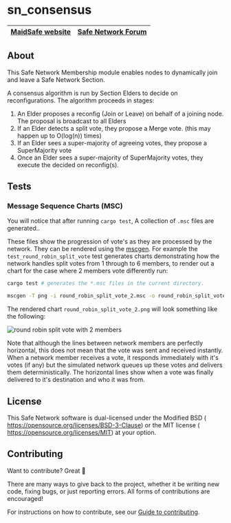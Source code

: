 # sn_consensus

[MaidSafe website](http://maidsafe.net) | [Safe Network Forum](https://safenetforum.org/)
:-------------------------------------: | :---------------------------------------------:

## About

This Safe Network Membership module enables nodes to dynamically join and leave a Safe Network Section.

A consensus algorithm is run by Section Elders to decide on reconfigurations. The algorithm proceeds in stages:

1. An Elder proposes a reconfig (Join or Leave) on behalf of a joining node. The proposal is broadcast to all Elders
2. If an Elder detects a split vote, they propose a Merge vote. (this may happen up to O(log(n)) times)
3. If an Elder sees a super-majority of agreeing votes, they propose a SuperMajority vote
4. Once an Elder sees a super-majority of SuperMajority votes, they execute the decided on reconfig(s).

## Tests

### Message Sequence Charts (MSC)

You will notice that after running `cargo test`, A collection of `.msc` files are generated..

These files show the progression of vote's as they are processed by the network. They can be rendered using the [mscgen](http://www.mcternan.me.uk/mscgen/).
For example the `test_round_robin_split_vote` test generates charts demonstrating how the network handles split votes from 1 through to 6 members, to render out a chart for the case where 2 members vote differently run:

```bash
cargo test # generates the *.msc files in the current directory.

mscgen -T png -i round_robin_split_vote_2.msc -o round_robin_split_vote_2.png
```

The rendered chart `round_robin_split_vote_2.png` will look something like the following:

![round robin split vote with 2 members](./docs/round_robin_split_vote_2.png)

Note that although the lines between network members are perfectly horizontal, this does not mean that the vote was sent and received instantly. When a network member receives a vote, it responds immediately with it's votes (if any) but the simulated network queues up these votes and delivers them deterministically. The horizontal lines show when a vote was finally delivered to it's destination and who it was from.

## License

This Safe Network software is dual-licensed under the Modified BSD (<LICENSE-BSD> <https://opensource.org/licenses/BSD-3-Clause>) or the MIT license (<LICENSE-MIT> <https://opensource.org/licenses/MIT>) at your option.

## Contributing

Want to contribute? Great :tada:

There are many ways to give back to the project, whether it be writing new code, fixing bugs, or just reporting errors. All forms of contributions are encouraged!

For instructions on how to contribute, see our [Guide to contributing](https://github.com/maidsafe/QA/blob/master/CONTRIBUTING.md).
